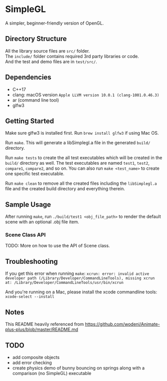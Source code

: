 # SimpleGL

A simpler, beginner-friendly version of OpenGL.

## Directory Structure

All the library source files are `src/` folder.  
The `include/` folder contains required 3rd party libraries or code.  
And the test and demo files are in `test/src/`.

## Dependencies

- C++17
- clang: macOS version `Apple LLVM version 10.0.1 (clang-1001.0.46.3)`
- ar (command line tool)
- glfw3

## Getting Started

Make sure glfw3 is installed first. Run `brew install glfw3` if using Mac OS.

Run `make`. This will generate a libSimplegl.a file in the generated `build/` directory.

Run `make tests` to create the all test executables which will be created in the `build/` directory as well. The test executables are named `test1`, `test2`, `compare1`, `compare2`, and so on. You can also run `make <test_name>` to create one specific test executable.

Run `make clean` to remove all the created files including the `libSimplegl.a` file and the created
build directory and everything therein.

## Sample Usage

After running `make`, run `./build/test1 <obj_file_path>` to render the default scene with an optional .obj file item.

### Scene Class API
TODO: More on how to use the API of Scene class.

## Troubleshooting

If you get this error when running `make`: `xcrun: error: invalid active developer path (/Library/Developer/CommandLineTools), missing xcrun at: /Library/Developer/CommandLineTools/usr/bin/xcrun`

And you're running on a Mac, please install the xcode commandline tools: `xcode-select --install`

## Notes

This README heavily referenced from https://github.com/wodeni/Animate-plus-plus/blob/master/README.md

## TODO

- add composite objects
- add error checking
- create physics demo of bunny bouncing on springs along with a comparison (no SimpleGL) executable
